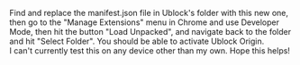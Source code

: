 Find and replace the manifest.json file in Ublock's folder with this new one, then go to the "Manage Extensions" menu in Chrome and use Developer Mode, then hit the button "Load Unpacked", and navigate back to the folder and hit "Select Folder". You should be able to activate Ublock Origin.                                                                                                                                 
I can't currently test this on any device other than my own. Hope this helps!
